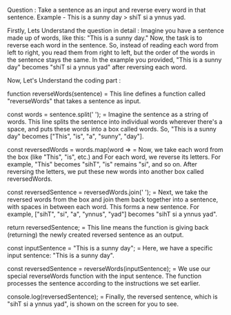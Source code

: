 Question :  Take a sentence as an input and reverse every word in that sentence. 
Example - This is a sunny day > shiT si a ynnus yad.

Firstly, Lets Understand the question in detail : 
Imagine you have a sentence made up of words, like this: "This is a sunny day."
Now, the task is to reverse each word in the sentence. So, instead of reading each word from left to right, you read them from right to left, but the order of the words in the sentence stays the same.
In the example you provided, "This is a sunny day" becomes "shiT si a ynnus yad" after reversing each word.

Now, Let's Understand the coding part :

function reverseWords(sentence)   = This line defines a function called "reverseWords" that takes a sentence as input.

const words = sentence.split(' ');   = Imagine the sentence as a string of words. This line splits the sentence into individual words wherever there's a space, and puts these words into a box called words. So, "This is a sunny day" becomes ["This", "is", "a", "sunny", "day"].

const reversedWords = words.map(word =>   = Now, we take each word from the box (like "This", "is", etc.) and For each word, we reverse its letters. For example, "This" becomes "sihT", "is" remains "si", and so on.
After reversing the letters, we put these new words into another box called reversedWords.

const reversedSentence = reversedWords.join(' ');  =  Next, we take the reversed words from the box and join them back together into a sentence, with spaces in between each word. This forms a new sentence.
For example, ["sihT", "si", "a", "ynnus", "yad"] becomes "sihT si a ynnus yad".

return reversedSentence;  = This line means the function is giving back (returning) the newly created reversed sentence as an output.

const inputSentence = "This is a sunny day";  = Here, we have a specific input sentence: "This is a sunny day".

const reversedSentence = reverseWords(inputSentence);  = We use our special reverseWords function with the input sentence. The function processes the sentence according to the instructions we set earlier.

console.log(reversedSentence);  =  Finally, the reversed sentence, which is "sihT si a ynnus yad", is shown on the screen for you to see.
